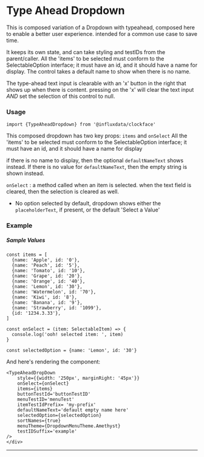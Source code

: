 # Type Ahead Dropdown

This is composed variation of a Dropdown
with typeahead, composed here to enable a better user experience.
intended for a common use case to save time.

It keeps its own state, and can take styling and testIDs from the parent/caller.
All the 'items' to be selected must conform to the SelectableOption interface; it must have an id, and it should have a name
for display. The control takes a default name to show when there is no name.

The type-ahead text input is clearable with an 'x' button in the right that shows up when there is content.
pressing on the 'x' will clear the text input _AND_ set the selection of this control to null.

### Usage

```tsx
import {TypeAheadDropdown} from '@influxdata/clockface'
```

This composed dropdown has two key props: `items` and `onSelect`
All the 'items' to be selected must conform to the SelectableOption interface; it must have an id, and it should have a name
for display

if there is no name to display, then the optional `defaultNameText` shows instead.
If there is no value for `defaultNameText`,
then the empty string is shown instead.

`onSelect` : a method called when an item is selected.
when the text field is cleared, then the selection is cleared as well.

- No option selected by default, dropdown shows either the `placeholderText`, if present,
  or the default 'Select a Value'

### Example

<!-- STORY -->

##### Sample Values

```tsx
const items = [
  {name: 'Apple', id: '0'},
  {name: 'Peach', id: '5'},
  {name: 'Tomato', id: '10'},
  {name: 'Grape', id: '20'},
  {name: 'Orange', id: '40'},
  {name: 'Lemon', id: '30'},
  {name: 'Watermelon', id: '70'},
  {name: 'Kiwi', id: '8'},
  {name: 'Banana', id: '9'},
  {name: 'Strawberry', id: '1099'},
  {id: '1234.3.33'},
]

const onSelect = (item: SelectableItem) => {
  console.log('ooh! selected item: ', item)
}

const selectedOption = {name: 'Lemon', id: '30'}
```

And here's rendering the component:

```tsx
<TypeAheadDropDown
    style={{width: '250px', marginRight: '45px'}}
    onSelect={onSelect}
    items={items}
    buttonTestId='buttonTestID'
    menuTestID='menuTest'
    itemTestIdPrefix= 'my-prefix'
    defaultNameText='default empty name here'
    selectedOption={selectedOption}
    sortNames={true}
    menuTheme={DropdownMenuTheme.Amethyst}
    testIDSuffix='example'
/>
</div>
```

---

<!-- STORY HIDE START -->

<!-- STORY HIDE END -->

<!-- PROPS -->
